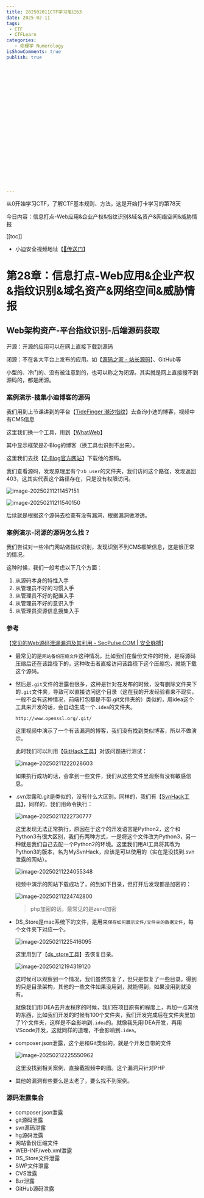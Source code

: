 ```yaml
---
title: 202502011CTF学习笔记63
date: 2025-02-11
tags:
 - CTF
 - CTFLearn
categories:
   - 命理学 Numerology
isShowComments: true
publish: true
























---
```


<Boxx/>

从0开始学习CTF，了解CTF基本规则、方法，这是开始打卡学习的第78天

今日内容：信息打点-Web应用&企业产权&指纹识别&域名资产&网络空间&威胁情报

[[toc]]

- 小迪安全视频地址【[🔗传送门]([https://www.bilibili.com/video/BV123yAYMEwb/)】

<!-- more -->

# 第28章：信息打点-Web应用&企业产权&指纹识别&域名资产&网络空间&威胁情报

## Web架构资产-平台指纹识别-后端源码获取

开源：开源的应用可以在网上直接下载到源码

闭源：不在各大平台上发布的应用。如【[源码之家 - 站长源码](https://down.chinaz.com/)】、GitHub等

小型的、冷门的、没有被注意到的，也可以称之为闭源。其实就是网上直接搜不到源码的，都是闭源。



### 案例演示-搜集小迪博客的源码

我们用到上节课讲到的平台【[TideFinger 潮汐指纹](http://finger.tidesec.net/)】去查询小迪的博客，视频中有CMS信息

这里我们换一个工具，用到【[WhatWeb](https://www.whatweb.net/)】

其中显示框架是Z-Blog的博客（换工具也识别不出来）。

这里我们去找【[Z-Blog官方网站](https://www.zblogcn.com/)】下载他的源码。

我们查看源码，发现原理里有个`zb_user`的文件夹，我们访问这个路径，发现返回403，这其实代表这个路径存在，只是没有权限访问。

![image-20250211211457151](/img/ctfLearn/image-20250211211457151.png)

![image-20250211211540150](/img/ctfLearn/image-20250211211540150.png)

后续就是根据这个源码去检查有没有漏洞，根据漏洞做渗透。



### 案例演示-闭源的源码怎么找？

我们尝试对一些冷门网站做指纹识别，发现识别不到CMS框架信息，这是很正常的情况。

这种时候，我们一般考虑以下几个方面：

1. 从源码本身的特性入手
2. 从管理员不好的习惯入手
3. 从管理员不好的配置入手
4. 从管理员不好的意识入手
5. 从管理员资源信息搜集入手



### 参考

【[常见的Web源码泄漏漏洞及其利用 - SecPulse.COM | 安全脉搏](https://www.secpulse.com/archives/124398.html)】

- 最常见的是`网站备份压缩文件`这种情况，比如我们在备份文件的时候，是将源码压缩后还在该路径下的，这种攻击者直接访问该路径下这个压缩包，就能下载这个源码。

  

- 然后是`.git`文件的泄露也很多，这种是针对在发布的时候，没有删除文件夹下的`.git`文件夹，导致可以直接访问这个目录（这在我的开发经验看来不现实，一般不会有这种情况，前端打包都是不带.git文件夹的）类似的，用idea这个工具来开发的话，会自动生成一个`.idea`的文件夹。

  ```
  http://www.openssl.org/.git/
  ```

  这里视频中演示了一个有该漏洞的博客，我们没有找到类似博客，所以不做演示。

  此时我们可以利用【[GitHack工具](https://github.com/lijiejie/GitHack)】对该问题进行测试：

  ![image-20250211222028603](/img/ctfLearn/image-20250211222028603.png)

  如果执行成功的话，会拿到一些文件，我们从这些文件里观察有没有敏感信息。

  

- .svn泄露和.git是类似的，没有什么大区别。同样的，我们有【[SvnHack工具](https://github.com/callmefeifei/SvnHack)】，同样的，我们用命令执行：

  ![image-20250211222730777](/img/ctfLearn/image-20250211222730777.png)

  这里发现无法正常执行，原因在于这个的开发语言是Python2，这个和Python3有很大区别，我们有两种方式，一是将这个文件改为Python3，另一种就是我们自己去配一个Python2的环境。这里我们用AI工具将其改为Python3的版本，名为MySvnHack，应该是可以使用的（实在是没找到.svn泄露的网站）。

  ![image-20250211224055348](/img/ctfLearn/image-20250211224055348.png)

  视频中演示的网站下载成功了，的到如下目录，但打开后发现都是加密的：

  ![image-20250211224742800](/img/ctfLearn/image-20250211224742800.png)

  > php加密的话，最常见的是zend加密
  
  
  
- DS_Store是mac系统下的文件，是用来`保存如何展示文件/文件夹的数据文件`，每个文件夹下对应一个。

  ![image-20250211225416095](/img/ctfLearn/image-20250211225416095.png)

  这里用到了【[ds_store工具](https://github.com/lijiejie/ds_store_exp)】去恢复目录。

  ![image-20250212194319120](/img/ctfLearn/image-20250212194319120.png)

  这时候可以观察到一个情况，我们虽然恢复了，但只是恢复了一些目录。得到的只是目录架构，其他的一些文件如果没用到，就能得到，如果没用到就没有。

  就像我们用IDEA去开发程序的时候，我们在项目原有的程度上，再加一点其他的东西，比如我们开发的时候有100个文件夹，我们开发完成后在文件夹里加了1个文件夹，这样是不会影响到`.idea`的。就像我先用IDEA开发，再用VScode开发，这就同样的道理，不会影响到`.idea`。

  

- composer.json泄露，这个是和Git类似的，就是个开发自带的文件

  ![image-20250212225550962](/img/ctfLearn/image-20250212225550962.png)

  这里没找到相关案例，直接截视频中的图。这个漏洞只针对PHP

- 其他的漏洞有些要么是太老了，要么找不到案例。



### 源码泄露集合

- composer.json泄露
- git源码泄露
- svn源码泄露
- hg源码泄露
- 网站备份压缩文件
- WEB-INF/web.xml泄露
- DS_Store文件泄露
- SWP文件泄露
- CVS泄露
- Bzr泄露
- GitHub源码泄露